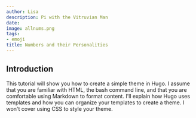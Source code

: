 ```yaml
---
author: Lisa
description: Pi with the Vitruvian Man
date: 
image: allnums.png 
tags:
- emoji
title: Numbers and their Personalities
---
```


## Introduction

This tutorial will show you how to create a simple theme in Hugo. I assume that you are familiar with HTML, the bash command line, and that you are comfortable using Markdown to format content. I'll explain how Hugo uses templates and how you can organize your templates to create a theme. I won't cover using CSS to style your theme.